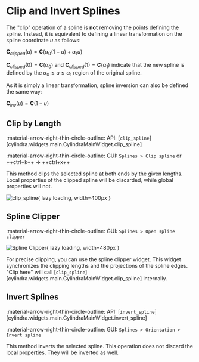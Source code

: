 # Clip and Invert Splines

The "clip" operation of a spline is **not** removing the points defining the spline.
Instead, it is equivalent to defining a linear transformation on the spline coordinate
$u$ as follows:

$\boldsymbol{C}_{clipped}(u) = \boldsymbol{C}(\alpha _{0} (1 - u) + \alpha _{1} u)$

$\boldsymbol{C}_{clipped}(0) = \boldsymbol{C}(\alpha _{0})$ and
$\boldsymbol{C}_{clipped}(1) = \boldsymbol{C}(\alpha _{1})$ indicate that the new spline
is defined by the $\alpha _{0} \le u \le \alpha _{1}$ region of the original spline.

As it is simply a linear transformation, spline inversion can also be defined the same
way:

$\boldsymbol{C}_{inv}(u) = \boldsymbol{C}(1 - u)$

## Clip by Length

:material-arrow-right-thin-circle-outline: API: [`clip_spline`][cylindra.widgets.main.CylindraMainWidget.clip_spline]

:material-arrow-right-thin-circle-outline: GUI: `Splines > Clip spline` or ++ctrl+k++ &rarr; ++ctrl+x++

This method clips the selected spline at both ends by the given lengths. Local
properties of the clipped spline will be discarded, while global properties will not.

![clip_spline](../images/clip_spline.png){ lazy loading, width=400px }

## Spline Clipper

:material-arrow-right-thin-circle-outline: GUI: `Splines > Open spline clipper`

![Spline Clipper](../images/spline_clipper.png){ lazy loading, width=480px }

For precise clipping, you can use the spline clipper widget. This widget synchronizes
the clipping lengths and the projections of the spline edges. "Clip here" will call
[`clip_spline`][cylindra.widgets.main.CylindraMainWidget.clip_spline] internally.


## Invert Splines

:material-arrow-right-thin-circle-outline: API: [`invert_spline`][cylindra.widgets.main.CylindraMainWidget.invert_spline]

:material-arrow-right-thin-circle-outline: GUI: `Splines > Orientation > Invert spline`

This method inverts the selected spline. This operation does not discard the local
properties. They will be inverted as well.
